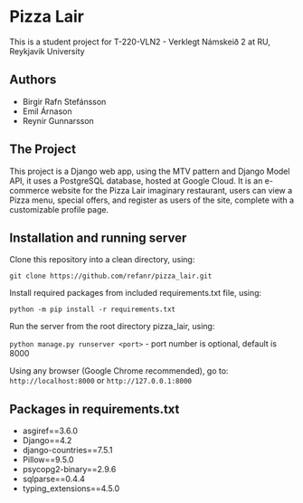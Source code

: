 # Pizza Lair

This is a student project for T-220-VLN2 - Verklegt Námskeið 2 at RU, Reykjavik University


## Authors

- Birgir Rafn Stefánsson
- Emil Árnason
- Reynir Gunnarsson

## The Project

This project is a Django web app, using the MTV pattern and Django Model API, it uses a PostgreSQL database, 
hosted at Google Cloud. It is an e-commerce website for the Pizza Lair imaginary restaurant, users can view a 
Pizza menu, special offers, and register as users of the site, complete with a customizable profile page. 

## Installation and running server

Clone this repository into a clean directory, using:

`git clone https://github.com/refanr/pizza_lair.git`

Install required packages from included requirements.txt file, using:

`python -m pip install -r requirements.txt`

Run the server from the root directory pizza_lair, using:

`python manage.py runserver <port>` - port number is optional, default is 8000

Using any browser (Google Chrome recommended), go to: `http://localhost:8000` or `http://127.0.0.1:8000`


## Packages in requirements.txt

- asgiref==3.6.0
- Django==4.2
- django-countries==7.5.1
- Pillow==9.5.0
- psycopg2-binary==2.9.6
- sqlparse==0.4.4
- typing_extensions==4.5.0
